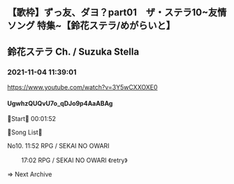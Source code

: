 ## 【歌枠】ずっ友、ダヨ？part01　ザ・ステラ10~友情ソング 特集~【鈴花ステラ/めがらいと】
## 鈴花ステラ Ch. / Suzuka Stella
### 2021-11-04 11:39:01
https://www.youtube.com/watch?v=3Y5wCXXOXE0
#### UgwhzQUQvU7o_qDJo9p4AaABAg
🔔Start🔔 00:01:52



🔔Song List🔔

No10. 11:52 RPG / SEKAI NO OWARI

 　　   17:02 RPG / SEKAI NO OWARI 《retry》



⇒ Next Archive

